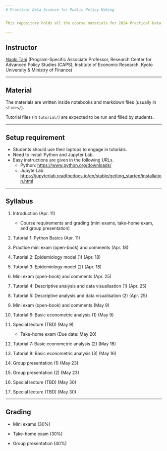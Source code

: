 ```yaml
---
# Practical Data Science for Public Policy Making


This repository holds all the course materials for 2024 Practical Data Science for Public Policy Making in Kyoto University.

---
```

## Instructor

[Naoki Tani](https://naoki-tani.github.io/) (Program-Specific Associate Professor, Research Center for Advanced Policy Studies (CAPS), Institute of Economic Research, Kyoto University & Ministry of Finance)

---
## Material

The materials are written inside notebooks and markdown files (usually in `slides/`).

Tutorial files (in `tutorial/`) are expected to be run and filled by students.

---
## Setup requirement

- Students should use their laptops to engage in tutorials.
- Need to install Python and Jupyter Lab.
- Easy instructions are given in the following URLs.
  - Python: https://www.python.org/downloads/
  - Jupyte Lab: https://jupyterlab.readthedocs.io/en/stable/getting_started/installation.html

---
## Syllabus

1. Introduction (Apr. 11)
    - Course requirements and grading (mini exams, take-home exam, and group presentation)
    
2. Tutorial 1: Python Basics (Apr. 11)

3. Practice mini exam (open-book) and comments (Apr. 18)

4. Tutorial 2: Epidemiology model (1) (Apr. 18)  

5. Tutorial 3: Epidemiology model (2) (Apr. 18) 

6. Mini exam (open-book) and comments (Apr. 25)

7. Tutorial 4: Descriptive analysis and data visualisation (1) (Apr. 25) 

8. Tutorial 5: Descriptive analysis and data visualisation (2) (Apr. 25)

9. Mini exam (open-book) and comments (May 9) 

10. Tutorial 6: Basic econometric analysis (1) (May 9)

11. Special lecture (TBD) (May 9) 
    - Take-home exam (Due date: May 20)

12. Tutorial 7: Basic econometric analysis (2) (May 16)

13. Tutorial 8: Basic econometric analysis (3) (May 16)
    
14. Group presentation (1) (May 23)

15. Group presentation (2) (May 23)

16. Special lecture (TBD) (May 30)

17. Special lecture (TBD) (May 30)
 

---
## Grading

- Mini exams (30%)

- Take-home exam (30%)

- Group presentation (40%)
